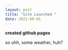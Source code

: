 ```yaml
---
layout: post
title: "Site Launched "
date: 2021-09-01
---
```


**created github pages**

so uhh, some weather, huh?
